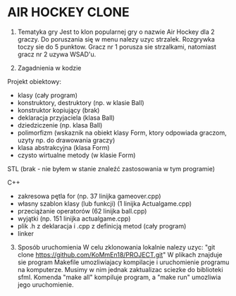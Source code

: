 # AIR HOCKEY CLONE

1. Tematyka gry
Jest to klon popularnej gry o nazwie Air Hockey dla 2 graczy. Do poruszania się w menu nalezy uzyc strzalek. Rozgrywka toczy sie do 5 punktow. Gracz nr 1 porusza sie strzalkami, natomiast gracz nr 2 uzywa WSAD'u. 

2. Zagadnienia w kodzie

Projekt obiektowy: 
- klasy (cały program)
- konstruktory, destruktory (np. w klasie Ball)
- konstruktor kopiujący (brak)
- deklaracja przyjaciela (klasa Ball)
- dziedziczenie (np. klasa Ball)
- polimorfizm (wskaznik na obiekt klasy Form, ktory odpowiada graczom, uzyty np. do drawowania graczy)
- klasa abstrakcyjna (klasa Form)
- czysto wirtualne metody (w klasie Form)

STL (brak - nie byłem w stanie znaleźć zastosowania w tym programie)

C++ 
- zakresowa pętla for (np. 37 linijka gameover.cpp)
- własny szablon klasy (lub funkcji) (1 linijka Actualgame.cpp)
- przeciążanie operatorów (62 linijka ball.cpp)
- wyjątki (np. 151 linijka actualgame.cpp)
- plik .h z deklaracja i .cpp z definicją metod (cały program)
- linker

3. Sposób uruchomienia
W celu zklonowania lokalnie nalezy uzyc: "git clone https://github.com/KoMmEn18/PROJECT.git"
W plikach znajduje sie program Makefile umozliwiajacy kompilacje i uruchomienie programu na komputerze. Musimy w nim jednak zaktualizac sciezke do biblioteki sfml. Komenda "make all" kompiluje program, a "make run" umozliwia jego uruchomienie. 